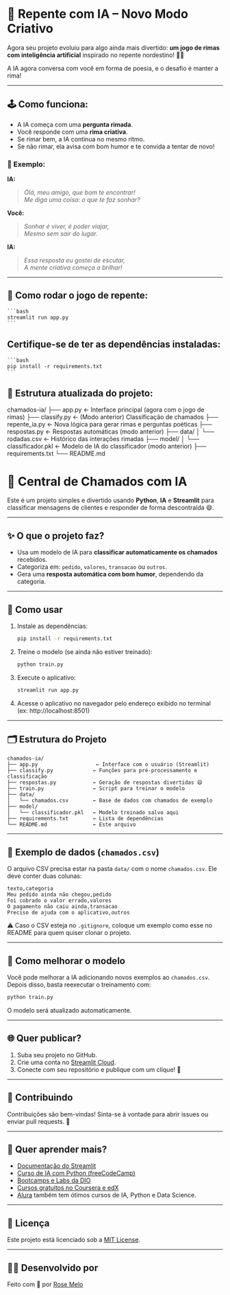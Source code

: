 # 🎤 Repente com IA – Novo Modo Criativo

Agora seu projeto evoluiu para algo ainda mais divertido: **um jogo de rimas com inteligência artificial** inspirado no repente nordestino! 🌵🎶

A IA agora conversa com você em forma de poesia, e o desafio é manter a rima!

---

## 🕹️ Como funciona:

- A IA começa com uma **pergunta rimada**.
- Você responde com uma **rima criativa**.
- Se rimar bem, a IA continua no mesmo ritmo.
- Se não rimar, ela avisa com bom humor e te convida a tentar de novo!

### 💬 Exemplo:

**IA:**  
> *Olá, meu amigo, que bom te encontrar!*  
> *Me diga uma coisa: o que te faz sonhar?*

**Você:**  
> *Sonhar é viver, é poder viajar,*  
> *Mesmo sem sair do lugar.*

**IA:**  
> *Essa resposta eu gostei de escutar,*  
> *A mente criativa começa a brilhar!*

---

## 🚀 Como rodar o jogo de repente:

    ```bash
    streamlit run app.py
    ```

## Certifique-se de ter as dependências instaladas:

    ```bash
    pip install -r requirements.txt
    ```

## 📁 Estrutura atualizada do projeto:

chamados-ia/
├── app.py                   ← Interface principal (agora com o jogo de rimas)
├── classify.py             ← (Modo anterior) Classificação de chamados
├── repente_ia.py           ← Nova lógica para gerar rimas e perguntas poéticas
├── respostas.py            ← Respostas automáticas (modo anterior)
├── data/
│   └── rodadas.csv         ← Histórico das interações rimadas
├── model/
│   └── classificador.pkl   ← Modelo de IA do classificador (modo anterior)
├── requirements.txt
└── README.md


# 🤖 Central de Chamados com IA

Este é um projeto simples e divertido usando **Python**, **IA** e **Streamlit** para classificar mensagens de clientes e responder de forma descontraída 😄.

---

## ✨ O que o projeto faz?

- Usa um modelo de IA para **classificar automaticamente os chamados** recebidos.
- Categoriza em: `pedido`, `valores`, `transacao` ou `outros`.
- Gera uma **resposta automática com bom humor**, dependendo da categoria.

---

## 🚀 Como usar

1. Instale as dependências:

    ```bash
    pip install -r requirements.txt
    ```

2. Treine o modelo (se ainda não estiver treinado):

    ```bash
    python train.py
    ```

3. Execute o aplicativo:

    ```bash
    streamlit run app.py
    ```

4. Acesse o aplicativo no navegador pelo endereço exibido no terminal (ex: http://localhost:8501)

---

## 🗂 Estrutura do Projeto

```
chamados-ia/
├── app.py                   ← Interface com o usuário (Streamlit)
├── classify.py             ← Funções para pré-processamento e classificação
├── respostas.py            ← Geração de respostas divertidas 😄
├── train.py                ← Script para treinar o modelo
├── data/
│   └── chamados.csv        ← Base de dados com chamados de exemplo
├── model/
│   └── classificador.pkl   ← Modelo treinado salvo aqui
├── requirements.txt        ← Lista de dependências
└── README.md               ← Este arquivo
```

---

## 📁 Exemplo de dados (`chamados.csv`)

O arquivo CSV precisa estar na pasta `data/` com o nome `chamados.csv`. Ele deve conter duas colunas:

```csv
texto,categoria
Meu pedido ainda não chegou,pedido
Foi cobrado o valor errado,valores
O pagamento não caiu ainda,transacao
Preciso de ajuda com o aplicativo,outros
```

⚠️ Caso o CSV esteja no `.gitignore`, coloque um exemplo como esse no README para quem quiser clonar o projeto.

---

## 🔁 Como melhorar o modelo

Você pode melhorar a IA adicionando novos exemplos ao `chamados.csv`. Depois disso, basta reexecutar o treinamento com:

```bash
python train.py
```

O modelo será atualizado automaticamente.

---

## 🌐 Quer publicar?

1. Suba seu projeto no GitHub.
2. Crie uma conta no [Streamlit Cloud](https://streamlit.io/cloud).
3. Conecte com seu repositório e publique com um clique! 🔗

---

## 🤝 Contribuindo

Contribuições são bem-vindas! Sinta-se à vontade para abrir issues ou enviar pull requests. 🙌

---

## 🧠 Quer aprender mais?

- [Documentação do Streamlit](https://docs.streamlit.io/)
- [Curso de IA com Python (freeCodeCamp)](https://www.youtube.com/watch?v=aircAruvnKk)
- [Bootcamps e Labs da DIO](https://www.dio.me)
- [Cursos gratuitos no Coursera e edX](https://www.coursera.org/)
- [Alura](https://www.alura.com.br) também tem ótimos cursos de IA, Python e Data Science.

---

## 🪪 Licença

Este projeto está licenciado sob a [MIT License](LICENSE).

---

## 👩‍💻 Desenvolvido por

Feito com 💜 por [Rose Melo](https://github.com/rosemelo)  